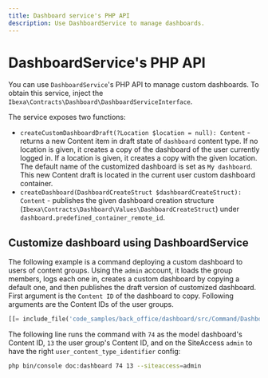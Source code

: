 ```yaml
---
title: Dashboard service's PHP API
description: Use DashboardService to manage dashboards.
---
```


# DashboardService's PHP API

You can use `DashboardService`'s PHP API to manage custom dashboards.
To obtain this service, inject the `Ibexa\Contracts\Dashboard\DashboardServiceInterface`.

The service exposes two functions:

- `createCustomDashboardDraft(?Location $location = null): Content` - returns a new Content item in draft state of `dashboard` content type.
  If no location is given, it creates a copy of the dashboard of the user currently logged in.
  If a location is given, it creates a copy with the given location.
  The default name of the customized dashboard is set as `My dashboard`.
  This new Content draft is located in the current user custom dashboard container.
- `createDashboard(DashboardCreateStruct $dashboardCreateStruct): Content` - publishes the given dashboard creation structure (`Ibexa\Contracts\Dashboard\Values\DashboardCreateStruct`) under `dashboard.predefined_container_remote_id`.

## Customize dashboard using DashboardService

The following example is a command deploying a custom dashboard to users of content groups.
Using the `admin` account, it loads the group members, logs each one in, creates a custom dashboard by copying a default one, and then publishes the draft version of customized dashboard.
First argument is the `Content ID` of the dashboard to copy.
Following arguments are the Content IDs of the user groups.

``` php hl_lines="61"
[[= include_file('code_samples/back_office/dashboard/src/Command/DashboardCommand.php') =]]
```

The following line runs the command with `74` as the model dashboard's Content ID, `13` the user group's Content ID, and on the SiteAccess `admin` to have the right `user_content_type_identifier` config:

```bash
php bin/console doc:dashboard 74 13 --siteaccess=admin
```